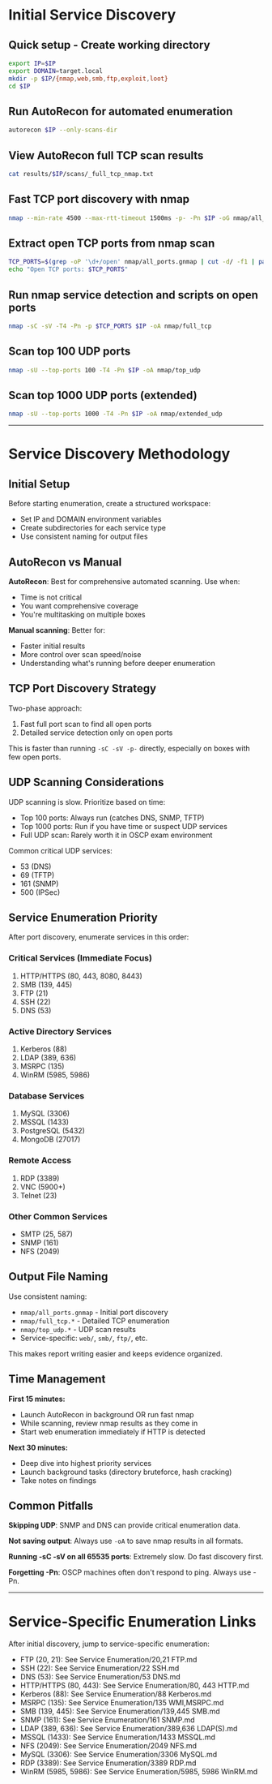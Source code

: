 # Initial Service Discovery

## Quick setup - Create working directory
```bash
export IP=$IP
export DOMAIN=target.local
mkdir -p $IP/{nmap,web,smb,ftp,exploit,loot}
cd $IP
```

## Run AutoRecon for automated enumeration
```bash
autorecon $IP --only-scans-dir
```

## View AutoRecon full TCP scan results
```bash
cat results/$IP/scans/_full_tcp_nmap.txt
```

## Fast TCP port discovery with nmap
```bash
nmap --min-rate 4500 --max-rtt-timeout 1500ms -p- -Pn $IP -oG nmap/all_ports.gnmap
```

## Extract open TCP ports from nmap scan
```bash
TCP_PORTS=$(grep -oP '\d+/open' nmap/all_ports.gnmap | cut -d/ -f1 | paste -sd, -)
echo "Open TCP ports: $TCP_PORTS"
```

## Run nmap service detection and scripts on open ports
```bash
nmap -sC -sV -T4 -Pn -p $TCP_PORTS $IP -oA nmap/full_tcp
```

## Scan top 100 UDP ports
```bash
nmap -sU --top-ports 100 -T4 -Pn $IP -oA nmap/top_udp
```

## Scan top 1000 UDP ports (extended)
```bash
nmap -sU --top-ports 1000 -T4 -Pn $IP -oA nmap/extended_udp
```

---

# Service Discovery Methodology

## Initial Setup

Before starting enumeration, create a structured workspace:
- Set IP and DOMAIN environment variables
- Create subdirectories for each service type
- Use consistent naming for output files

## AutoRecon vs Manual

**AutoRecon**: Best for comprehensive automated scanning. Use when:
- Time is not critical
- You want comprehensive coverage
- You're multitasking on multiple boxes

**Manual scanning**: Better for:
- Faster initial results
- More control over scan speed/noise
- Understanding what's running before deeper enumeration

## TCP Port Discovery Strategy

Two-phase approach:
1. Fast full port scan to find all open ports
2. Detailed service detection only on open ports

This is faster than running `-sC -sV -p-` directly, especially on boxes with few open ports.

## UDP Scanning Considerations

UDP scanning is slow. Prioritize based on time:
- Top 100 ports: Always run (catches DNS, SNMP, TFTP)
- Top 1000 ports: Run if you have time or suspect UDP services
- Full UDP scan: Rarely worth it in OSCP exam environment

Common critical UDP services:
- 53 (DNS)
- 69 (TFTP)
- 161 (SNMP)
- 500 (IPSec)

## Service Enumeration Priority

After port discovery, enumerate services in this order:

### Critical Services (Immediate Focus)
1. HTTP/HTTPS (80, 443, 8080, 8443)
2. SMB (139, 445)
3. FTP (21)
4. SSH (22)
5. DNS (53)

### Active Directory Services
1. Kerberos (88)
2. LDAP (389, 636)
3. MSRPC (135)
4. WinRM (5985, 5986)

### Database Services
1. MySQL (3306)
2. MSSQL (1433)
3. PostgreSQL (5432)
4. MongoDB (27017)

### Remote Access
1. RDP (3389)
2. VNC (5900+)
3. Telnet (23)

### Other Common Services
- SMTP (25, 587)
- SNMP (161)
- NFS (2049)

## Output File Naming

Use consistent naming:
- `nmap/all_ports.gnmap` - Initial port discovery
- `nmap/full_tcp.*` - Detailed TCP enumeration
- `nmap/top_udp.*` - UDP scan results
- Service-specific: `web/`, `smb/`, `ftp/`, etc.

This makes report writing easier and keeps evidence organized.

## Time Management

**First 15 minutes:**
- Launch AutoRecon in background OR run fast nmap
- While scanning, review nmap results as they come in
- Start web enumeration immediately if HTTP is detected

**Next 30 minutes:**
- Deep dive into highest priority services
- Launch background tasks (directory bruteforce, hash cracking)
- Take notes on findings

## Common Pitfalls

**Skipping UDP**: SNMP and DNS can provide critical enumeration data.

**Not saving output**: Always use `-oA` to save nmap results in all formats.

**Running -sC -sV on all 65535 ports**: Extremely slow. Do fast discovery first.

**Forgetting -Pn**: OSCP machines often don't respond to ping. Always use -Pn.

---

# Service-Specific Enumeration Links

After initial discovery, jump to service-specific enumeration:

- FTP (20, 21): See Service Enumeration/20,21 FTP.md
- SSH (22): See Service Enumeration/22 SSH.md
- DNS (53): See Service Enumeration/53 DNS.md
- HTTP/HTTPS (80, 443): See Service Enumeration/80, 443 HTTP.md
- Kerberos (88): See Service Enumeration/88 Kerberos.md
- MSRPC (135): See Service Enumeration/135 WMI,MSRPC.md
- SMB (139, 445): See Service Enumeration/139,445 SMB.md
- SNMP (161): See Service Enumeration/161 SNMP.md
- LDAP (389, 636): See Service Enumeration/389,636 LDAP(S).md
- MSSQL (1433): See Service Enumeration/1433 MSSQL.md
- NFS (2049): See Service Enumeration/2049 NFS.md
- MySQL (3306): See Service Enumeration/3306 MySQL.md
- RDP (3389): See Service Enumeration/3389 RDP.md
- WinRM (5985, 5986): See Service Enumeration/5985, 5986 WinRM.md

